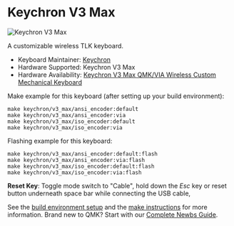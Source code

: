 # Keychron V3 Max

![Keychron V3 Max](https://cdn.shopify.com/s/files/1/0059/0630/1017/files/Keychron-V3-Max-wireless-mechanical-keyboard.jpg?v=1708237297)

A customizable wireless TLK keyboard.

* Keyboard Maintainer: [Keychron](https://github.com/keychron)
* Hardware Supported: Keychron V3 Max
* Hardware Availability: [Keychron V3 Max QMK/VIA Wireless Custom Mechanical Keyboard](https://www.keychron.com/products/keychron-v3-max-qmk-via-wireless-custom-mechanical-keyboard?variant=40868403150937)

Make example for this keyboard (after setting up your build environment):

    make keychron/v3_max/ansi_encoder:default
    make keychron/v3_max/ansi_encoder:via
    make keychron/v3_max/iso_encoder:default
    make keychron/v3_max/iso_encoder:via

Flashing example for this keyboard:

    make keychron/v3_max/ansi_encoder:default:flash
    make keychron/v3_max/ansi_encoder:via:flash
    make keychron/v3_max/iso_encoder:default:flash
    make keychron/v3_max/iso_encoder:via:flash

**Reset Key**: Toggle mode switch to "Cable", hold down the *Esc* key or reset button underneath space bar while connecting the USB cable,

See the [build environment setup](https://docs.qmk.fm/#/getting_started_build_tools) and the [make instructions](https://docs.qmk.fm/#/getting_started_make_guide) for more information. Brand new to QMK? Start with our [Complete Newbs Guide](https://docs.qmk.fm/#/newbs).
